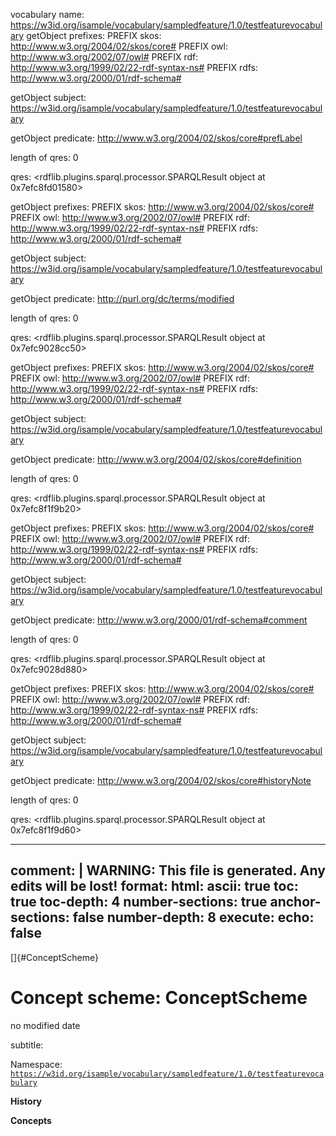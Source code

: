 vocabulary name: https://w3id.org/isample/vocabulary/sampledfeature/1.0/testfeaturevocabulary
getObject prefixes: 
PREFIX skos: <http://www.w3.org/2004/02/skos/core#>
PREFIX owl: <http://www.w3.org/2002/07/owl#>
PREFIX rdf: <http://www.w3.org/1999/02/22-rdf-syntax-ns#>
PREFIX rdfs: <http://www.w3.org/2000/01/rdf-schema#>


getObject subject: https://w3id.org/isample/vocabulary/sampledfeature/1.0/testfeaturevocabulary

getObject predicate: http://www.w3.org/2004/02/skos/core#prefLabel

length of qres: 0

qres: <rdflib.plugins.sparql.processor.SPARQLResult object at 0x7efc8fd01580>

getObject prefixes: 
PREFIX skos: <http://www.w3.org/2004/02/skos/core#>
PREFIX owl: <http://www.w3.org/2002/07/owl#>
PREFIX rdf: <http://www.w3.org/1999/02/22-rdf-syntax-ns#>
PREFIX rdfs: <http://www.w3.org/2000/01/rdf-schema#>


getObject subject: https://w3id.org/isample/vocabulary/sampledfeature/1.0/testfeaturevocabulary

getObject predicate: http://purl.org/dc/terms/modified

length of qres: 0

qres: <rdflib.plugins.sparql.processor.SPARQLResult object at 0x7efc9028cc50>

getObject prefixes: 
PREFIX skos: <http://www.w3.org/2004/02/skos/core#>
PREFIX owl: <http://www.w3.org/2002/07/owl#>
PREFIX rdf: <http://www.w3.org/1999/02/22-rdf-syntax-ns#>
PREFIX rdfs: <http://www.w3.org/2000/01/rdf-schema#>


getObject subject: https://w3id.org/isample/vocabulary/sampledfeature/1.0/testfeaturevocabulary

getObject predicate: http://www.w3.org/2004/02/skos/core#definition

length of qres: 0

qres: <rdflib.plugins.sparql.processor.SPARQLResult object at 0x7efc8f1f9b20>

getObject prefixes: 
PREFIX skos: <http://www.w3.org/2004/02/skos/core#>
PREFIX owl: <http://www.w3.org/2002/07/owl#>
PREFIX rdf: <http://www.w3.org/1999/02/22-rdf-syntax-ns#>
PREFIX rdfs: <http://www.w3.org/2000/01/rdf-schema#>


getObject subject: https://w3id.org/isample/vocabulary/sampledfeature/1.0/testfeaturevocabulary

getObject predicate: http://www.w3.org/2000/01/rdf-schema#comment

length of qres: 0

qres: <rdflib.plugins.sparql.processor.SPARQLResult object at 0x7efc9028d880>

getObject prefixes: 
PREFIX skos: <http://www.w3.org/2004/02/skos/core#>
PREFIX owl: <http://www.w3.org/2002/07/owl#>
PREFIX rdf: <http://www.w3.org/1999/02/22-rdf-syntax-ns#>
PREFIX rdfs: <http://www.w3.org/2000/01/rdf-schema#>


getObject subject: https://w3id.org/isample/vocabulary/sampledfeature/1.0/testfeaturevocabulary

getObject predicate: http://www.w3.org/2004/02/skos/core#historyNote

length of qres: 0

qres: <rdflib.plugins.sparql.processor.SPARQLResult object at 0x7efc8f1f9d60>

---
comment: | 
  WARNING: This file is generated. Any edits will be lost!
format:
  html:
    ascii: true
    toc: true
    toc-depth: 4
    number-sections: true
    anchor-sections: false
    number-depth: 8
execute:
  echo: false
---

[]{#ConceptScheme}

# **Concept scheme:** ConceptScheme

no modified date

subtitle: 

Namespace: 
[`https://w3id.org/isample/vocabulary/sampledfeature/1.0/testfeaturevocabulary`](https://w3id.org/isample/vocabulary/sampledfeature/1.0/testfeaturevocabulary)

**History**


**Concepts**

